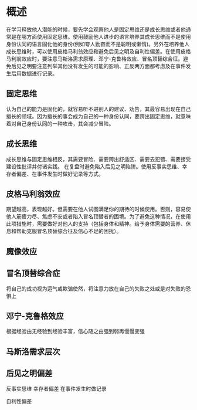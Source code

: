 # 概述
  在学习释放他人潜能的时候，要先学会观察他人是固定思维还是成长思维或者他通常是在哪方面使用固定思维。使用鼓励他人进步的语言培养其成长思维而不是使用身份认同的语言固化他的身份(例如夸人勤奋而不是聪明或懒惰)。另外在培养他人成长思维时，可以使用皮格马利翁效应和避免后见之明及自利性偏差。在使用皮格马利翁效应时，要注意马斯洛需求原理、邓宁-克鲁格效应、冒名顶替综合征。避免后见之明要注意列举其他没有发生的可能的影响、正反两方面都考虑及在事件发生后用数据进行记录。

## 固定思维
  认为自己的能力是固化的，就容易听不进别人的建议、劝告，其最容易出现在自己擅长的领域。因为擅长的事会成为自己的一种身份认同，要跨出固定思维，就意味着对自己身份认同的一种攻击，其会减少冒险。

## 成长思维
  成长思维与固定思维相反，其需要冒险、需要跨出舒适区、需要去犯错、需要接受建设性批评并付诸实践。
  在复盘时避免陷入后见之明陷阱。使用反事实思维、幸存者偏差、在事件发生时做好记录等方式。

## 皮格马利翁效应
  期望越高，表现越好。但需要在他人试图满足你的期待的时候使用。否则，容易使他人筋疲力尽、焦虑不安或者陷入冒名顶替者的困境。为了避免这种情况，在使用此项措施时，需要做好对他人的支持（包括身体和精神。给予身体需要的营养、休息和帮助克服冒名顶替综合征及信心不足的困扰）。

## 魔像效应

## 冒名顶替综合症
将自己的成功视为运气或欺骗使然，将注意力放在自己的失败之处或是对失败的恐惧上

## 邓宁-克鲁格效应
根据经验由无经验到经验丰富，信心随之由强到弱再慢慢变强
## 马斯洛需求层次

## 后见之明偏差
反事实思维
幸存者偏差
在事件发生时做记录

自利性偏差



